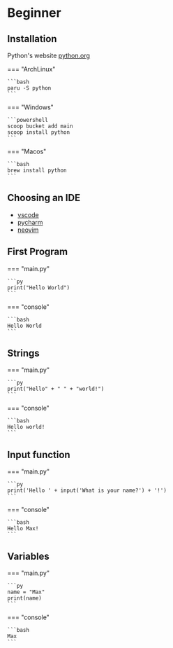# Beginner

## Installation

Python's website [python.org](https://www.python.org/)

=== "ArchLinux"

    ```bash
    paru -S python
    ```

=== "Windows"

    ```powershell
    scoop bucket add main
    scoop install python
    ```

=== "Macos"

    ```bash
    brew install python
    ```

## Choosing an IDE

- [vscode](https://code.visualstudio.com/)
- [pycharm](https://www.jetbrains.com/pt-br/pycharm/)
- [neovim](https://neovim.io/)

## First Program

=== "main.py"

    ```py
    print("Hello World")
    ```

=== "console"

    ```bash
    Hello World
    ```

## Strings

=== "main.py"

    ```py
    print("Hello" + " " + "world!")
    ```

=== "console"

    ```bash
    Hello world!
    ```

## Input function

=== "main.py"

    ```py
    print('Hello ' + input('What is your name?') + '!')
    ```

=== "console"

    ```bash
    Hello Max!
    ```

## Variables

=== "main.py"

    ```py
    name = "Max"
    print(name)
    ```

=== "console"

    ```bash
    Max
    ```
